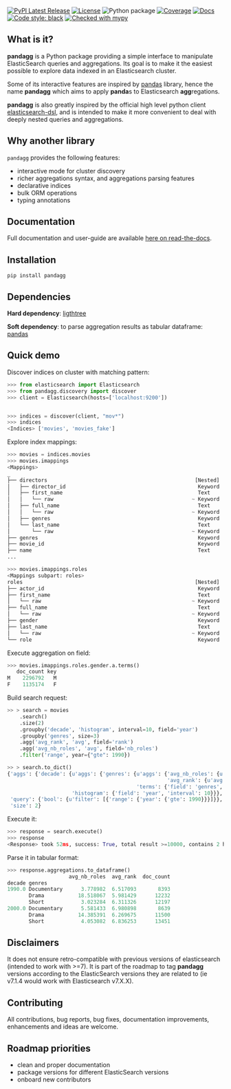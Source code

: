 [![PyPI Latest Release](https://img.shields.io/pypi/v/pandagg.svg)](https://pypi.org/project/pandagg/)
[![License](https://img.shields.io/pypi/l/pandagg.svg)](https://github.com/alkemics/pandagg/blob/master/LICENSE)
![Python package](https://github.com/alkemics/pandagg/workflows/Python%203%20Tests/badge.svg)
[![Coverage](https://codecov.io/github/alkemics/pandagg/coverage.svg?branch=master)](https://codecov.io/gh/alkemics/pandagg)
[![Docs](https://readthedocs.org/projects/pandagg/badge/?version=latest&style=flat)](https://pandagg.readthedocs.io/en/latest/)
[![Code style: black](https://img.shields.io/badge/code%20style-black-000000.svg)](https://github.com/psf/black)
[![Checked with mypy](http://www.mypy-lang.org/static/mypy_badge.svg)](http://mypy-lang.org/)


## What is it?

**pandagg** is a Python package providing a simple interface to manipulate ElasticSearch queries and aggregations. Its goal is to make it
the easiest possible to explore data indexed in an Elasticsearch cluster.

Some of its interactive features are inspired by [pandas](https://github.com/pandas-dev/pandas) library, hence the name **pandagg** which aims to apply **panda**s to Elasticsearch
**agg**regations.

**pandagg** is also greatly inspired by the official high level python client [elasticsearch-dsl](https://github.com/elastic/elasticsearch-dsl-py),
and is intended to make it more convenient to deal with deeply nested queries and aggregations.

## Why another library

`pandagg` provides the following features:
- interactive mode for cluster discovery
- richer aggregations syntax, and aggregations parsing features
- declarative indices
- bulk ORM operations
- typing annotations

## Documentation

Full documentation and user-guide are available [here on read-the-docs](https://pandagg.readthedocs.io/en/latest/).


## Installation
```
pip install pandagg
```

## Dependencies
**Hard dependency**: [ligthtree](https://pypi.org/project/lighttree/)

**Soft dependency**: to parse aggregation results as tabular dataframe: [pandas](https://github.com/pandas-dev/pandas/)


## Quick demo

Discover indices on cluster with matching pattern:
```python
>>> from elasticsearch import Elasticsearch
>>> from pandagg.discovery import discover
>>> client = Elasticsearch(hosts=['localhost:9200'])


>>> indices = discover(client, "mov*")
>>> indices
<Indices> ['movies', 'movies_fake']
```

Explore index mappings:

```python
>>> movies = indices.movies
>>> movies.imappings
<Mappings>
_
├── directors                                                [Nested]
│   ├── director_id                                           Keyword
│   ├── first_name                                            Text
│   │   └── raw                                             ~ Keyword
│   ├── full_name                                             Text
│   │   └── raw                                             ~ Keyword
│   ├── genres                                                Keyword
│   └── last_name                                             Text
│       └── raw                                             ~ Keyword
├── genres                                                    Keyword
├── movie_id                                                  Keyword
├── name                                                      Text
...
```
```python
>>> movies.imappings.roles
<Mappings subpart: roles>
roles                                                        [Nested]
├── actor_id                                                  Keyword
├── first_name                                                Text
│   └── raw                                                 ~ Keyword
├── full_name                                                 Text
│   └── raw                                                 ~ Keyword
├── gender                                                    Keyword
├── last_name                                                 Text
│   └── raw                                                 ~ Keyword
└── role                                                      Keyword

```
Execute aggregation on field:

```python
>>> movies.imappings.roles.gender.a.terms()
   doc_count key
M    2296792   M
F    1135174   F
```

Build search request:

```python
>> > search = movies
    .search()
    .size(2)
    .groupby('decade', 'histogram', interval=10, field='year')
    .groupby('genres', size=3)
    .agg('avg_rank', 'avg', field='rank')
    .agg('avg_nb_roles', 'avg', field='nb_roles')
    .filter('range', year={"gte": 1990})

>> > search.to_dict()
{'aggs': {'decade': {u'aggs': {'genres': {u'aggs': {'avg_nb_roles': {u'avg': {'field': 'nb_roles'}},
                                                    'avg_rank': {u'avg': {'field': 'rank'}}},
                                          'terms': {'field': 'genres', 'size': 3}}},
                     'histogram': {'field': 'year', 'interval': 10}}},
 'query': {'bool': {u'filter': [{'range': {'year': {'gte': 1990}}}]}},
 'size': 2}
```

Execute it:
```python
>>> response = search.execute()
>>> response
<Response> took 52ms, success: True, total result >=10000, contains 2 hits
```

Parse it in tabular format:
```python
>>> response.aggregations.to_dataframe()
                    avg_nb_roles  avg_rank  doc_count
decade genres
1990.0 Documentary      3.778982  6.517093       8393
       Drama           18.518067  5.981429      12232
       Short            3.023284  6.311326      12197
2000.0 Documentary      5.581433  6.980898       8639
       Drama           14.385391  6.269675      11500
       Short            4.053082  6.836253      13451
```

## Disclaimers

It does not ensure retro-compatible with previous versions of elasticsearch (intended to work with >=7). It is part
of the roadmap to tag **pandagg** versions according to the ElasticSearch versions they are related to (ie
v7.1.4 would work with Elasticsearch v7.X.X).

## Contributing

All contributions, bug reports, bug fixes, documentation improvements, enhancements and ideas are welcome.


## Roadmap priorities

- clean and proper documentation
- package versions for different ElasticSearch versions
- onboard new contributors
